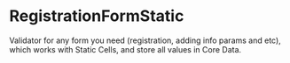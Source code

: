 # RegistrationFormStatic

Validator for any form you need (registration, adding info params and etc), which works with Static Cells, and store all values in Core Data.
